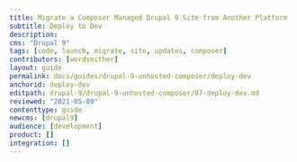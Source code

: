 ```yaml
---
title: Migrate a Composer Managed Drupal 9 Site from Another Platform
subtitle: Deploy to Dev
description: 
cms: "Drupal 9"
tags: [code, launch, migrate, site, updates, composer]
contributors: [wordsmither]
layout: guide
permalink: docs/guides/drupal-9-unhosted-composer/deploy-dev
anchorid: deploy-dev
editpath: drupal-9/drupal-9-unhosted-composer/07-deploy-dev.md
reviewed: "2021-05-09"
contenttype: guide
newcms: [drupal9]
audience: [development]
product: []
integration: []
---
```


<Partial file="migrate/deploy-dev.md" />